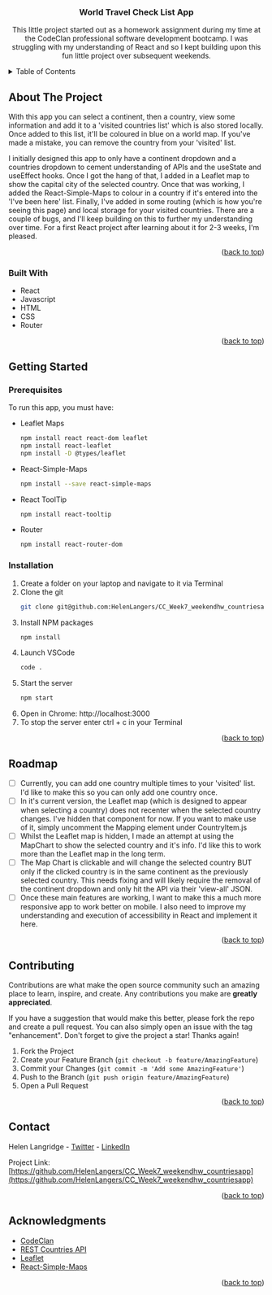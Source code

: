 <!-- Improved compatibility of back to top link: See: https://github.com/othneildrew/Best-README-Template/pull/73 -->
<a name="readme-top"></a>
<!--
*** Thanks for checking out the Best-README-Template. If you have a suggestion
*** that would make this better, please fork the repo and create a pull request
*** or simply open an issue with the tag "enhancement".
*** Don't forget to give the project a star!
*** Thanks again! Now go create something AMAZING! :D
-->



<!-- PROJECT NAME -->
<h3 align="center">World Travel Check List App</h3>

  <p align="center">
    This little project started out as a homework assignment during my time at the CodeClan professional software development bootcamp. I was struggling with my understanding of React and so I kept building upon this fun little project over subsequent weekends.
  </p>
</div>


<!-- TABLE OF CONTENTS -->
<details>
  <summary>Table of Contents</summary>
  <ol>
    <li>
      <a href="#about-the-project">About The Project</a>
      <ul>
        <li><a href="#built-with">Built With</a></li>
      </ul>
    </li>
    <li>
      <a href="#getting-started">Getting Started</a>
      <ul>
        <li><a href="#prerequisites">Prerequisites</a></li>
        <li><a href="#installation">Installation</a></li>
        <li><a href="#roadmap">Roadmap</a></li>
        <li><a href="#contributing">Contributing</a></li>
      </ul>
    </li>
    <li><a href="#contact">Contact</a></li>
    <li><a href="#acknowledgments">Acknowledgments</a></li>
  </ol>
</details>



<!-- ABOUT THE PROJECT -->
## About The Project
With this app you can select a continent, then a country, view some information and add it to a 'visited countries list' which is also stored locally. Once added to this list, it'll be coloured in blue on a world map. If you've made a mistake, you can remove the country from your 'visited' list.

I initially designed this app to only have a continent dropdown and a countries dropdown to cement understanding of APIs and the useState and useEffect hooks. Once I got the hang of that, I added in a Leaflet map to show the capital city of the selected country. Once that was working, I added the React-Simple-Maps to colour in a country if it's entered into the 'I've been here' list. Finally, I've added in some routing (which is how you're seeing this page) and local storage for your visited countries. There are a couple of bugs, and I'll keep building on this to further my understanding over time. For a first React project after learning about it for 2-3 weeks, I'm pleased.

<p align="right">(<a href="#readme-top">back to top</a>)</p>

### Built With

* React
* Javascript
* HTML
* CSS
* Router


<p align="right">(<a href="#readme-top">back to top</a>)</p>



<!-- GETTING STARTED -->
## Getting Started
### Prerequisites

To run this app, you must have: 
* Leaflet Maps
  ```sh
  npm install react react-dom leaflet
  npm install react-leaflet
  npm install -D @types/leaflet
  ```

* React-Simple-Maps
  ```sh
  npm install --save react-simple-maps
  ```

* React ToolTip
  ```sh
  npm install react-tooltip
  ```  

* Router
  ```sh
  npm install react-router-dom
  ```

### Installation

1. Create a folder on your laptop and navigate to it via Terminal
2. Clone the git
   ```sh
   git clone git@github.com:HelenLangers/CC_Week7_weekendhw_countriesapp.git
   ```
3. Install NPM packages
   ```sh
   npm install
   ```
4. Launch VSCode
   ```sh
   code .
   ```
5. Start the server
   ```sh
   npm start
   ```
6. Open in Chrome: http://localhost:3000
7. To stop the server enter ctrl + c in your Terminal

<p align="right">(<a href="#readme-top">back to top</a>)</p>

<!-- ROADMAP -->
## Roadmap
- [ ] Currently, you can add one country multiple times to your 'visited' list. I'd like to make this so you can only add one country once.
- [ ] In it's current version, the Leaflet map (which is designed to appear when selecting a country) does not recenter when the selected country changes. I've hidden that component for now. If you want to make use of it, simply uncomment the Mapping element under CountryItem.js
- [ ] Whilst the Leaflet map is hidden, I made an attempt at using the MapChart to show the selected country and it's info. I'd like this to work more than the Leaflet map in the long term.
- [ ] The Map Chart is clickable and will change the selected country BUT only if the clicked country is in the same continent as the previously selected country. This needs fixing and will likely require the removal of the continent dropdown and only hit the API via their 'view-all' JSON.
- [ ] Once these main features are working, I want to make this a much more responsive app to work better on mobile. I also need to improve my understanding and execution of accessibility in React and implement it here.

<p align="right">(<a href="#readme-top">back to top</a>)</p>

<!-- CONTRIBUTING -->
## Contributing

Contributions are what make the open source community such an amazing place to learn, inspire, and create. Any contributions you make are **greatly appreciated**.

If you have a suggestion that would make this better, please fork the repo and create a pull request. You can also simply open an issue with the tag "enhancement".
Don't forget to give the project a star! Thanks again!

1. Fork the Project
2. Create your Feature Branch (`git checkout -b feature/AmazingFeature`)
3. Commit your Changes (`git commit -m 'Add some AmazingFeature'`)
4. Push to the Branch (`git push origin feature/AmazingFeature`)
5. Open a Pull Request


<p align="right">(<a href="#readme-top">back to top</a>)</p>

<!-- CONTACT -->
## Contact

Helen Langridge - [Twitter](https://twitter.com/HelenCycling) - [LinkedIn](https://www.linkedin.com/in/helen-langridge-62b32b166/)

Project Link: [https://github.com/HelenLangers/CC_Week7_weekendhw_countriesapp](https://github.com/HelenLangers/CC_Week7_weekendhw_countriesapp)

<p align="right">(<a href="#readme-top">back to top</a>)</p>



<!-- ACKNOWLEDGMENTS -->
## Acknowledgments

* [CodeClan](https://codeclan.com/)
* [REST Countries API](https://restcountries.com/)
* [Leaflet](https://react-leaflet.js.org/)
* [React-Simple-Maps](https://www.react-simple-maps.io/)

<p align="right">(<a href="#readme-top">back to top</a>)</p>

